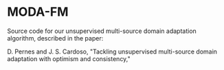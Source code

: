 # MODA-FM

Source code for our unsupervised multi-source domain adaptation algorithm, described in the paper:

D. Pernes and J. S. Cardoso, "Tackling unsupervised multi-source domain adaptation with optimism and consistency,"
